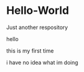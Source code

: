 # Hello-World
Just another respository


hello 

this is my first time

i have no idea what im doing 
